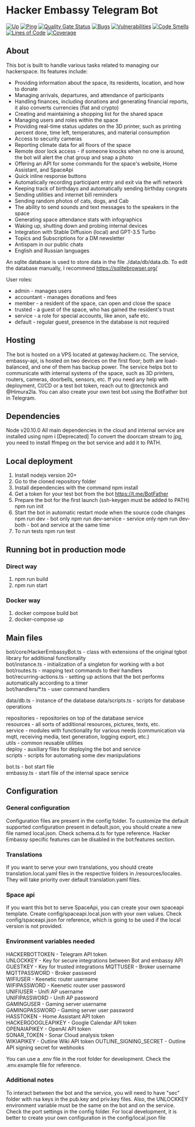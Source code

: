 # Hacker Embassy Telegram Bot

[![Up](https://uptime.hackem.cc/api/badge/7/status)](<(https://uptime.hackem.cc/api/badge/7/status)>)
[![Ping](https://uptime.hackem.cc/api/badge/7/ping)](<(https://uptime.hackem.cc/api/badge/7/ping)>)
[![Quality Gate Status](https://sonarcloud.io/api/project_badges/measure?project=hackerembassy_hackerembassy-tg-bot&metric=alert_status)](https://sonarcloud.io/summary/new_code?id=hackerembassy_hackerembassy-tg-bot)
[![Bugs](https://sonarcloud.io/api/project_badges/measure?project=hackerembassy_hackerembassy-tg-bot&metric=bugs)](https://sonarcloud.io/summary/new_code?id=hackerembassy_hackerembassy-tg-bot)
[![Vulnerabilities](https://sonarcloud.io/api/project_badges/measure?project=hackerembassy_hackerembassy-tg-bot&metric=vulnerabilities)](https://sonarcloud.io/summary/new_code?id=hackerembassy_hackerembassy-tg-bot)
[![Code Smells](https://sonarcloud.io/api/project_badges/measure?project=hackerembassy_hackerembassy-tg-bot&metric=code_smells)](https://sonarcloud.io/summary/new_code?id=hackerembassy_hackerembassy-tg-bot)
[![Lines of Code](https://sonarcloud.io/api/project_badges/measure?project=hackerembassy_hackerembassy-tg-bot&metric=ncloc)](https://sonarcloud.io/summary/new_code?id=hackerembassy_hackerembassy-tg-bot)
[![Coverage](https://sonarcloud.io/api/project_badges/measure?project=hackerembassy_hackerembassy-tg-bot&metric=coverage)](https://sonarcloud.io/summary/new_code?id=hackerembassy_hackerembassy-tg-bot)

## About

This bot is built to handle various tasks related to managing our hackerspace. Its features include:

-   Providing information about the space, its residents, location, and how to donate
-   Managing arrivals, departures, and attendance of participants
-   Handling finances, including donations and generating financial reports, it also converts currencies (fiat and crypto)
-   Creating and maintaining a shopping list for the shared space
-   Managing users and roles within the space
-   Providing real-time status updates on the 3D printer, such as printing percent done, time left, temperatures, and material consumption
-   Access to security cameras
-   Reporting climate data for all floors of the space
-   Remote door lock access - if someone knocks when no one is around, the bot will alert the chat group and snap a photo
-   Offering an API for some commands for the space's website, Home Assistant, and SpaceApi
-   Quick inline response buttons
-   Automatically recording participant entry and exit via the wifi network
-   Keeping track of birthdays and automatically sending birthday congrats
-   Sending utilities and internet bill reminders
-   Sending random photos of cats, dogs, and Cab
-   The ability to send sounds and text messages to the speakers in the space
-   Generating space attendance stats with infographics
-   Waking up, shutting down and probing internal devices
-   Integration with Stable Diffusion (local) and GPT-3.5 Turbo
-   Topics and Subscriptions for a DM newsletter
-   Antispam in our public chats
-   English and Russian languages

An sqlite database is used to store data in the file ./data/db/data.db.
To edit the database manually, I recommend https://sqlitebrowser.org/

User roles:

-   admin - manages users
-   accountant - manages donations and fees
-   member - a resident of the space, can open and close the space
-   trusted - a guest of the space, who has gained the resident's trust
-   service - a role for special accounts, like anon, safe etc.
-   default - regular guest, presence in the database is not required

## Hosting

The bot is hosted on a VPS located at gateway.hackem.cc. The service, embassy-api, is hosted on two devices on the first floor; both are load-balanced, and one of them has backup power. The service helps bot to communicate with internal systems of the space, such as 3D printers, routers, cameras, doorbells, sensors, etc. If you need any help with deployment, CI/CD or a test bot token, reach out to @tectonick and @Himura2la. You can also create your own test bot using the BotFather bot in Telegram.

## Dependencies

Node v20.10.0
All main dependencies in the cloud and internal service are installed using npm i
[Deprecated] To convert the doorcam stream to jpg, you need to install ffmpeg on the bot service and add it to PATH.

## Local deployment

1. Install nodejs version 20+
2. Go to the cloned repository folder
3. Install dependencies with the command
   npm install
4. Get a token for your test bot from the bot https://t.me/BotFather
5. Prepare the bot for the first launch (ssh-keygen must be added to PATH)
   npm run init
6. Start the bot in automatic restart mode when the source code changes
   npm run dev - bot only
   npm run dev-service - service only
   npm run dev-both - bot and service at the same time
7. To run tests
   npm run test

## Running bot in production mode
### Direct way
1. npm run build
2. npm run start
### Docker way
1. docker compose build bot
2. docker-compose up

## Main files

bot/core/HackerEmbassyBot.ts - class with extensions of the original tgbot library for additional functionality  
bot/instance.ts - initialization of a singleton for working with a bot  
bot/routes.ts - mapping text commands to their handlers  
bot/recurring-actions.ts - setting up actions that the bot performs automatically according to a timer  
bot/handlers/\*.ts - user command handlers

data/db.ts - instance of the database
data/scripts.ts - scripts for database operations

repositories - repositories on top of the database service  
resources - all sorts of additional resources, pictures, texts, etc.  
service - modules with functionality for various needs (communication via mqtt, receiving media, text generation, logging export, etc.)  
utils - common reusable utilities  
deploy - auxiliary files for deploying the bot and service  
scripts - scripts for automating some dev manipulations

bot.ts - bot start file  
embassy.ts - start file of the internal space service

## Configuration

### General configuration
Configuration files are present in the config folder. To customize the default supported configuration present in default.json, you should create a new file named local.json. Check schema.d.ts for type reference.
Hacker Embassy specific features can be disabled in the bot:features section.

### Translations
If you want to serve your own translations, you should create translation.local.yaml files in the respective folders in /resources/locales. They will take priority over default translation.yaml files.

### Space api
If you want this bot to serve SpaceApi, you can create your own spaceapi template. Create config/spaceapi.local.json with your own values. Check config/spaceapi.json for reference, which is going to be used if the local version is not provided.

### Environment variables needed
HACKERBOTTOKEN - Telegram API token  
UNLOCKKEY - Key for secure integrations between Bot and embassy API  
GUESTKEY - Key for trusted integrations
MQTTUSER - Broker username  
MQTTPASSWORD - Broker password  
WIFIUSER - Keenetic router username  
WIFIPASSWORD - Keenetic router user password  
UNIFIUSER - Unifi AP username  
UNIFIPASSWORD - Unifi AP password  
GAMINGUSER - Gaming server username  
GAMINGPASSWORD - Gaming server user password  
HASSTOKEN - Home Assistant API token  
HACKERGOOGLEAPIKEY - Google Calendar API token  
OPENAIAPIKEY - OpenAI API token  
SONAR_TOKEN - Sonar Cloud analysis token  
WIKIAPIKEY - Outline Wiki API token
OUTLINE_SIGNING_SECRET - Outline API signing secret for webhooks

You can use a .env file in the root folder for development. Check the .env.example file for reference.

### Additional notes

To interact between the bot and the service, you will need to have "sec" folder with rsa keys in the pub.key and priv.key files.
Also, the UNLOCKKEY environment variable must be the same on the bot and on the service.
Check the port settings in the config folder.
For local development, it is better to create your own configuration in the config/local.json file